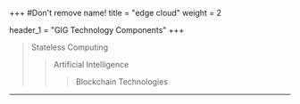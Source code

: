 +++
#Don't remove name!
title = "edge cloud"
weight = 2

header_1 = "GIG Technology Components"
+++

> Stateless Computing
>> Artificial Intelligence
>>> Blockchain Technologies

***